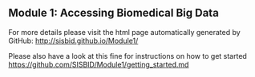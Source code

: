 ## Module 1: Accessing Biomedical Big Data 

For more details please visit the html page automatically generated by GitHub: http://sisbid.github.io/Module1/

Please also have a look at this fine for instructions on how to get started
https://github.com/SISBID/Module1/getting_started.md